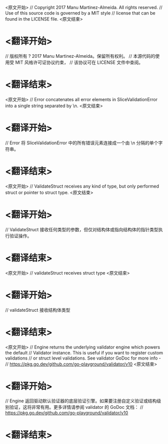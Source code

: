 
<原文开始>
// Copyright 2017 Manu Martinez-Almeida. All rights reserved.
// Use of this source code is governed by a MIT style
// license that can be found in the LICENSE file.
<原文结束>

# <翻译开始>
// 版权所有 ? 2017 Manu Martinez-Almeida。保留所有权利。
// 本源代码的使用受 MIT 风格许可证协议约束，
// 该协议可在 LICENSE 文件中查阅。
# <翻译结束>


<原文开始>
// Error concatenates all error elements in SliceValidationError into a single string separated by \n.
<原文结束>

# <翻译开始>
// Error 将 SliceValidationError 中的所有错误元素连接成一个由 \n 分隔的单个字符串。
# <翻译结束>


<原文开始>
// ValidateStruct receives any kind of type, but only performed struct or pointer to struct type.
<原文结束>

# <翻译开始>
// ValidateStruct 接收任何类型的参数，但仅对结构体或指向结构体的指针类型执行验证操作。
# <翻译结束>


<原文开始>
// validateStruct receives struct type
<原文结束>

# <翻译开始>
// validateStruct 接收结构体类型
# <翻译结束>


<原文开始>
// Engine returns the underlying validator engine which powers the default
// Validator instance. This is useful if you want to register custom validations
// or struct level validations. See validator GoDoc for more info -
// https://pkg.go.dev/github.com/go-playground/validator/v10
<原文结束>

# <翻译开始>
// Engine 返回驱动默认验证器的底层验证引擎。如果要注册自定义验证或结构级别验证，这将非常有用。更多详情请参阅 validator 的 GoDoc 文档：
// https://pkg.go.dev/github.com/go-playground/validator/v10
# <翻译结束>

